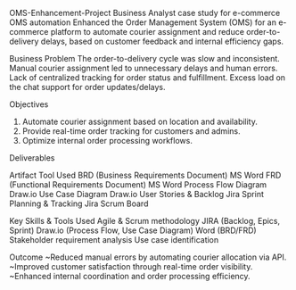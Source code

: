 OMS-Enhancement-Project
Business Analyst case study for e-commerce OMS automation
Enhanced the Order Management System (OMS) for an e-commerce platform to automate courier assignment and reduce order-to-delivery delays, based on customer feedback and internal efficiency gaps.

Business Problem
The order-to-delivery cycle was slow and inconsistent.
Manual courier assignment led to unnecessary delays and human errors.
Lack of centralized tracking for order status and fulfillment.
Excess load on the chat support for order updates/delays.

Objectives
1. Automate courier assignment based on location and availability.
2. Provide real-time order tracking for customers and admins.
3. Optimize internal order processing workflows.

Deliverables

Artifact	                                Tool Used
BRD (Business Requirements Document)	    MS Word
FRD (Functional Requirements Document)	  MS Word
Process Flow Diagram	                    Draw.io
Use Case Diagram	                        Draw.io
User Stories & Backlog	                  Jira
Sprint Planning & Tracking	              Jira Scrum Board

Key Skills & Tools Used
Agile & Scrum methodology
JIRA (Backlog, Epics, Sprint)
Draw.io (Process Flow, Use Case Diagram)
Word (BRD/FRD)
Stakeholder requirement analysis
Use case identification

Outcome
~Reduced manual errors by automating courier allocation via API.
~Improved customer satisfaction through real-time order visibility.
~Enhanced internal coordination and order processing efficiency.

